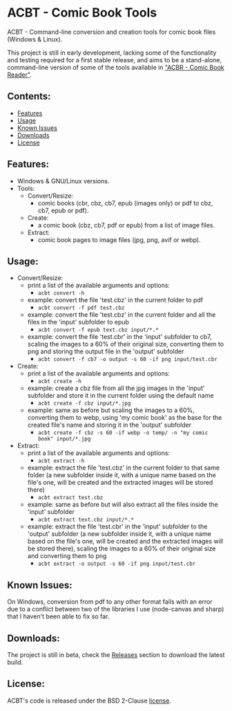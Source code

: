 # ACBT - Comic Book Tools

ACBT - Command-line conversion and creation tools for comic book files (Windows & Linux).

This project is still in early development, lacking some of the functionality and testing required for a first stable release, and aims to be a stand-alone, command-line version of some of the tools available in ["ACBR - Comic Book Reader"](https://github.com/binarynonsense/comic-book-reader).

## Contents:

- [Features](#features)
- [Usage](#usage)
- [Known Issues](#known-issues)
- [Downloads](#downloads)
- [License](#license)

## Features:

- Windows & GNU/Linux versions.
- Tools:
  - Convert/Resize:
    - comic books (cbr, cbz, cb7, epub (images only) or pdf to cbz, cb7, epub or pdf).
  - Create:
    - a comic book (cbz, cb7, pdf or epub) from a list of image files.
  - Extract:
    - comic book pages to image files (jpg, png, avif or webp).

## Usage:

- Convert/Resize:
  - print a list of the available arguments and options:
    - `acbt convert -h`
  - example: convert the file 'test.cbz' in the current folder to pdf
    - `acbt convert -f pdf test.cbz`
  - example: convert the file 'test.cbz' in the current folder and all the files in the 'input' subfolder to epub
    - `acbt convert -f epub text.cbz input/*.*`
  - example: convert the file 'test.cbr' in the 'input' subfolder to cb7, scaling the images to a 60% of their original size, converting them to png and storing the output file in the 'output' subfolder
    - `acbt convert -f cb7 -o output -s 60 -if png input/test.cbr`
- Create:
  - print a list of the available arguments and options:
    - `acbt create -h`
  - example: create a cbz file from all the jpg images in the 'input' subfolder and store it in the current folder using the default name
    - `acbt create -f cbz input/*.jpg`
  - example: same as before but scaling the images to a 60%, converting them to webp, using 'my comic book' as the base for the created file's name and storing it in the 'output' subfolder
    - `acbt create -f cbz -s 60 -if webp -o temp/ -n "my comic book" input/*.jpg`
- Extract:
  - print a list of the available arguments and options:
    - `acbt extract -h`
  - example: extract the file 'test.cbz' in the current folder to that same folder (a new subfolder inside it, with a unique name based on the file's one, will be created and the extracted images will be stored there)
    - `acbt extract test.cbz`
  - example: same as before but will also extract all the files inside the 'input' subfolder
    - `acbt extract text.cbz input/*.*`
  - example: extract the file 'test.cbr' in the 'input' subfolder to the 'output' subfolder (a new subfolder inside it, with a unique name based on the file's one, will be created and the extracted images will be stored there), scaling the images to a 60% of their original size and converting them to png
    - `acbt extract -o output -s 60 -if png input/test.cbr`

## Known Issues:

On Windows, conversion from pdf to any other format fails with an error due to a conflict between two of the libraries I use (node-canvas and sharp) that I haven't been able to fix so far.

## Downloads:

The project is still in beta, check the [Releases](https://github.com/binarynonsense/comic-book-tools/releases) section to download the latest build.

## License:

ACBT's code is released under the BSD 2-Clause [license](./LICENSE).
